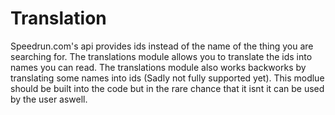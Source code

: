 Translation
===
Speedrun.com's api provides ids instead of the name of the thing you are searching for.
The translations module allows you to translate the ids into names you can read.
The translations module also works backworks by translating some names into ids (Sadly not fully supported yet).
This modlue should be built into the code but in the rare chance that it isnt it can be used by the user aswell.